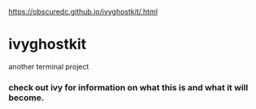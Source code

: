 https://obscuredc.github.io/ivyghostkit/.html
# ivyghostkit
another terminal project

### check out ivy for information on what this is and what it will become.
